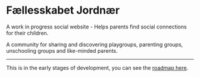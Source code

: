 # Fællesskabet Jordnær

A work in progress social website - Helps parents find social connections for their children. 

A community for sharing and discovering playgroups, parenting groups, unschooling groups and like-minded parents.

---

This is in the early stages of development, you can see the [roadmap here](https://github.com/users/NielsPilgaard/projects/1).

